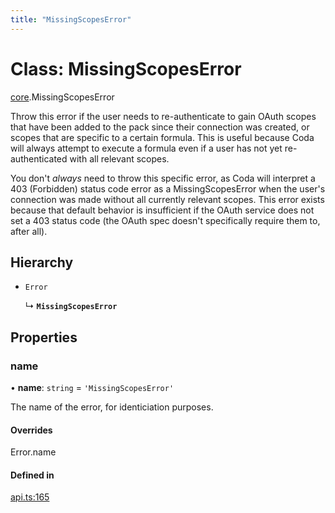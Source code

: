 ```yaml
---
title: "MissingScopesError"
---
```

# Class: MissingScopesError

[core](../modules/core.md).MissingScopesError

Throw this error if the user needs to re-authenticate to gain OAuth scopes that have been added
to the pack since their connection was created, or scopes that are specific to a certain formula.
This is useful because Coda will always attempt to execute a formula even if a user has not yet
re-authenticated with all relevant scopes.

You don't *always* need to throw this specific error, as Coda will interpret a 403 (Forbidden)
status code error as a MissingScopesError when the user's connection was made without all
currently relevant scopes. This error exists because that default behavior is insufficient if
the OAuth service does not set a 403 status code (the OAuth spec doesn't specifically require
them to, after all).

## Hierarchy

- `Error`

  ↳ **`MissingScopesError`**

## Properties

### name

• **name**: `string` = `'MissingScopesError'`

The name of the error, for identiciation purposes.

#### Overrides

Error.name

#### Defined in

[api.ts:165](https://github.com/coda/packs-sdk/blob/main/api.ts#L165)
